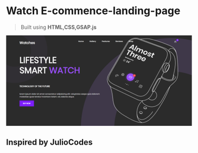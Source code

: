 # Watch E-commence-landing-page

>Built using **HTML,CSS,GSAP.js**

![screenshot](images/Screenshot.png)

## Inspired by JulioCodes
